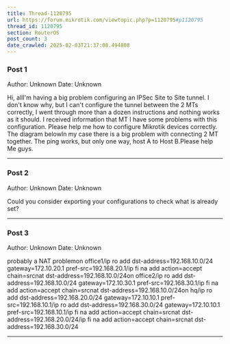 ```yaml
---
title: Thread-1120795
url: https://forum.mikrotik.com/viewtopic.php?p=1120795#p1120795
thread_id: 1120795
section: RouterOS
post_count: 3
date_crawled: 2025-02-03T21:37:08.494808
---
```


### Post 1
Author: Unknown
Date: Unknown

Hi, allI'm having a big problem configuring an IPSec Site to Site tunnel. I don't know why, but I can't configure the tunnel between the 2 MTs correctly, I went through more than a dozen instructions and nothing works as it should. I received information that MT I have some problems with this configuration. Please help me how to configure Mikrotik devices correctly. The diagram belowIn my case there is a big problem with connecting 2 MT together. The ping works, but only one way, host A to Host B.Please help Me guys.

---
### Post 2
Author: Unknown
Date: Unknown

Could you consider exporting your configurations to check what is already set?

---
### Post 3
Author: Unknown
Date: Unknown

probably a NAT problemon office1/ip ro add dst-address=192.168.10.0/24 gateway=172.10.20.1 pref-src=192.168.20.1/ip fi na add action=accept chain=srcnat dst-address=192.168.10.0/24on office2/ip ro add dst-address=192.168.10.0/24 gateway=172.10.30.1 pref-src=192.168.30.1/ip fi na add action=accept chain=srcnat dst-address=192.168.10.0/24on hq/ip ro add dst-address=192.168.20.0/24 gateway=172.10.10.1 pref-src=192.168.10.1/ip ro add dst-address=192.168.30.0/24 gateway=172.10.10.1 pref-src=192.168.10.1/ip fi na add action=accept chain=srcnat dst-address=192.168.20.0/24/ip fi na add action=accept chain=srcnat dst-address=192.168.30.0/24

---
